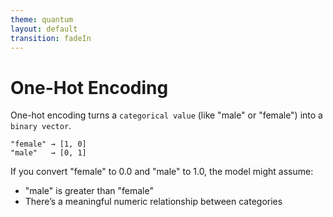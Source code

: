 ```yaml
---
theme: quantum
layout: default
transition: fadeIn
---
```


# One-Hot Encoding

One-hot encoding turns a `categorical value` (like "male" or "female") into a `binary vector`.

```
"female" → [1, 0]
"male"   → [0, 1]
```


If you convert "female" to 0.0 and "male" to 1.0, the model might assume:
   - "male" is greater than "female"
   - There’s a meaningful numeric relationship between categories